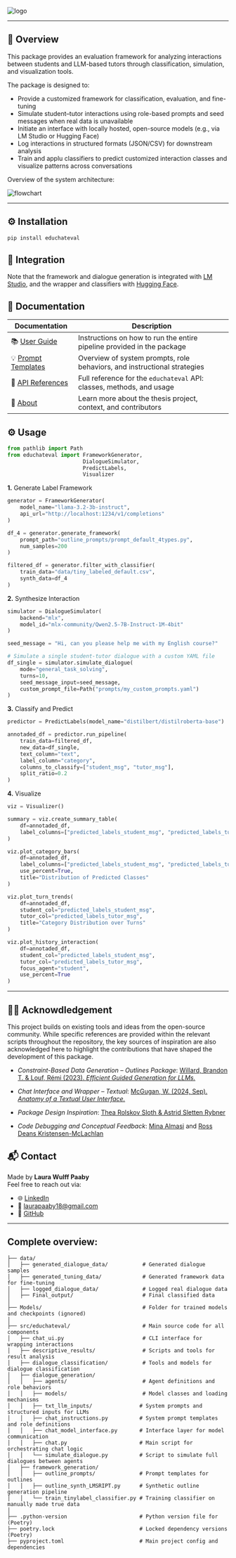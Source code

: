 ![logo](docs/pics/frontpage.png)

---

## 🚀 Overview

This package provides an evaluation framework for analyzing interactions between students and LLM-based tutors through classification, simulation, and visualization tools.

The package is designed to:

- Provide a customized framework for classification, evaluation, and fine-tuning
- Simulate student–tutor interactions using role-based prompts and seed messages when real data is unavailable
- Initiate an interface with locally hosted, open-source models (e.g., via LM Studio or Hugging Face)
- Log interactions in structured formats (JSON/CSV) for downstream analysis
- Train and applu classifiers to predict customized interaction classes and visualize patterns across conversations

Overview of the system architecture:

![flowchart](docs/pics/new_flowchart.png)

---

## ⚙️ Installation

```bash
pip install educhateval
```

## 🤗 Integration 
Note that the framework and dialogue generation is integrated with [LM Studio](https://lmstudio.ai/), and the wrapper and classifiers with [Hugging Face](https://huggingface.co/).


## 📖 Documentation

| **Documentation** | **Description** |
|-------------------|-----------------|
| 📚 [User Guide](https://laurawpaaby.github.io/EduChatEval/user_guides/guide/) | Instructions on how to run the entire pipeline provided in the package |
| 💡 [Prompt Templates](https://laurawpaaby.github.io/EduChatEval/user_guides/frameworks/) | Overview of system prompts, role behaviors, and instructional strategies |
| 🧠 [API References](https://laurawpaaby.github.io/EduChatEval/api/api_frame_gen/) | Full reference for the `educhateval` API: classes, methods, and usage |
| 🤔 [About](https://laurawpaaby.github.io/EduChatEval/about/) | Learn more about the thesis project, context, and contributors |


## ⚙️ Usage
```python
from pathlib import Path
from educhateval import FrameworkGenerator, 
                        DialogueSimulator,
                        PredictLabels,
                        Visualizer
```

**1.** Generate Label Framework
```python
generator = FrameworkGenerator(
    model_name="llama-3.2-3b-instruct",
    api_url="http://localhost:1234/v1/completions"
)

df_4 = generator.generate_framework(
    prompt_path="outline_prompts/prompt_default_4types.py",
    num_samples=200
)

filtered_df = generator.filter_with_classifier(
    train_data="data/tiny_labeled_default.csv",
    synth_data=df_4
)
```

**2.** Synthesize Interaction
```python
simulator = DialogueSimulator(
    backend="mlx",
    model_id="mlx-community/Qwen2.5-7B-Instruct-1M-4bit"
)

seed_message = "Hi, can you please help me with my English course?"

# Simulate a single student-tutor dialogue with a custom YAML file
df_single = simulator.simulate_dialogue(
    mode="general_task_solving",
    turns=10,
    seed_message_input=seed_message,
    custom_prompt_file=Path("prompts/my_custom_prompts.yaml")
)
```

**3.** Classify and Predict
```python
predictor = PredictLabels(model_name="distilbert/distilroberta-base")

annotaded_df = predictor.run_pipeline(
    train_data=filtered_df,
    new_data=df_single,
    text_column="text",
    label_column="category",
    columns_to_classify=["student_msg", "tutor_msg"],
    split_ratio=0.2
)
```

**4.** Visualize
```python
viz = Visualizer()

summary = viz.create_summary_table(
    df=annotaded_df,
    label_columns=["predicted_labels_student_msg", "predicted_labels_tutor_msg"]
)

viz.plot_category_bars(
    df=annotaded_df,
    label_columns=["predicted_labels_student_msg", "predicted_labels_tutor_msg"],
    use_percent=True,
    title="Distribution of Predicted Classes"
)

viz.plot_turn_trends(
    df=annotaded_df,
    student_col="predicted_labels_student_msg",
    tutor_col="predicted_labels_tutor_msg",
    title="Category Distribution over Turns"
)

viz.plot_history_interaction(
    df=annotaded_df,
    student_col="predicted_labels_student_msg",
    tutor_col="predicted_labels_tutor_msg",
    focus_agent="student",
    use_percent=True
)
```
--- 


## 🫶🏼 Acknowdledgement 

This project builds on existing tools and ideas from the open-source community. While specific references are provided within the relevant scripts throughout the repository, the key sources of inspiration are also acknowledged here to highlight the contributions that have shaped the development of this package.

- *Constraint-Based Data Generation – Outlines Package*: [Willard, Brandon T. & Louf, Rémi (2023). *Efficient Guided Generation for LLMs.*](https://arxiv.org/abs/2307.09702) 

- *Chat Interface and Wrapper – Textual*: [McGugan, W. (2024, Sep). *Anatomy of a Textual User Interface.*](https://textual.textualize.io/blog/2024/09/15/anatomy-of-a-textual-user-interface/#were-in-the-pipe-five-by-five)

- *Package Design Inspiration*: [Thea Rolskov Sloth & Astrid Sletten Rybner](https://github.com/DaDebias/genda-lens)  

- *Code Debugging and Conceptual Feedback*:
  [Mina Almasi](https://pure.au.dk/portal/da/persons/mina%40cc.au.dk) and [Ross Deans Kristensen-McLachlan](https://pure.au.dk/portal/da/persons/rdkm%40cc.au.dk)



## 📬 Contact

Made by **Laura Wulff Paaby**  
Feel free to reach out via:

- 🌐 [LinkedIn](https://www.linkedin.com/in/laura-wulff-paaby-9131a0238/)
- 📧 [laurapaaby18@gmail.com](mailto:202806616@post.au.dk)
- 🐙 [GitHub](https://github.com/laurawpaaby) 

---



## Complete overview:
``` 
├── data/                                  
│   ├── generated_dialogue_data/           # Generated dialogue samples
│   ├── generated_tuning_data/             # Generated framework data for fine-tuning 
│   ├── logged_dialogue_data/              # Logged real dialogue data
│   ├── Final_output/                      # Final classified data 
│
├── Models/                                # Folder for trained models and checkpoints (ignored)
│
├── src/educhateval/                       # Main source code for all components
│   ├── chat_ui.py                         # CLI interface for wrapping interactions
│   ├── descriptive_results/               # Scripts and tools for result analysis
│   ├── dialogue_classification/           # Tools and models for dialogue classification
│   ├── dialogue_generation/               
│   │   ├── agents/                        # Agent definitions and role behaviors
│   │   ├── models/                        # Model classes and loading mechanisms
│   │   ├── txt_llm_inputs/               # System prompts and structured inputs for LLMs
│   │   ├── chat_instructions.py          # System prompt templates and role definitions
│   │   ├── chat_model_interface.py       # Interface layer for model communication
│   │   ├── chat.py                       # Main script for orchestrating chat logic
│   │   └── simulate_dialogue.py          # Script to simulate full dialogues between agents
│   ├── framework_generation/            
│   │   ├── outline_prompts/              # Prompt templates for outlines
│   │   ├── outline_synth_LMSRIPT.py      # Synthetic outline generation pipeline
│   │   └── train_tinylabel_classifier.py # Training classifier on manually made true data
│
├── .python-version                       # Python version file for (Poetry)
├── poetry.lock                           # Locked dependency versions (Poetry)
├── pyproject.toml                        # Main project config and dependencies
``` 
